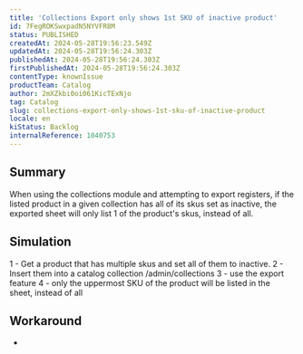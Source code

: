 ```yaml
---
title: 'Collections Export only shows 1st SKU of inactive product'
id: 7FegROKSwxpadN5NYVFR8M
status: PUBLISHED
createdAt: 2024-05-28T19:56:23.549Z
updatedAt: 2024-05-28T19:56:24.303Z
publishedAt: 2024-05-28T19:56:24.303Z
firstPublishedAt: 2024-05-28T19:56:24.303Z
contentType: knownIssue
productTeam: Catalog
author: 2mXZkbi0oi061KicTExNjo
tag: Catalog
slug: collections-export-only-shows-1st-sku-of-inactive-product
locale: en
kiStatus: Backlog
internalReference: 1040753
---
```


## Summary


When using the collections module and attempting to export registers, if the listed product in a given collection has all of its skus set as inactive, the exported sheet will only list 1 of the product's skus, instead of all.


##

## Simulation


1 - Get a product that has multiple skus and set all of them to inactive.
2 - Insert them into a catalog collection /admin/collections
3 - use the export feature
4 - only the uppermost SKU of the product will be listed in the sheet, instead of all


##

## Workaround


-





